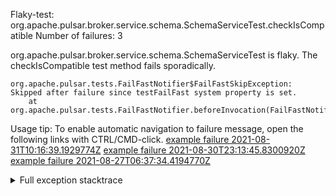         
Flaky-test: org.apache.pulsar.broker.service.schema.SchemaServiceTest.checkIsCompatible
Number of failures: 3

org.apache.pulsar.broker.service.schema.SchemaServiceTest is flaky. The checkIsCompatible test method fails sporadically.

```
org.apache.pulsar.tests.FailFastNotifier$FailFastSkipException: Skipped after failure since testFailFast system property is set.
	at org.apache.pulsar.tests.FailFastNotifier.beforeInvocation(FailFastNotifier.java:88)

```

Usage tip: To enable automatic navigation to failure message, open the following links with CTRL/CMD-click.
[example failure 2021-08-31T10:16:39.1929774Z](https://github.com/apache/pulsar/runs/3471501156?check_suite_focus=true#step:10:1395)
[example failure 2021-08-30T23:13:45.8300920Z](https://github.com/apache/pulsar/runs/3467152431?check_suite_focus=true#step:9:655)
[example failure 2021-08-27T06:37:34.4194770Z](https://github.com/apache/pulsar/runs/3440411059?check_suite_focus=true#step:9:2577)


<details>
<summary>Full exception stacktrace</summary>
<code><pre>
org.apache.pulsar.tests.FailFastNotifier$FailFastSkipException: Skipped after failure since testFailFast system property is set.
	at org.apache.pulsar.tests.FailFastNotifier.beforeInvocation(FailFastNotifier.java:88)

</pre></code>
</details>

